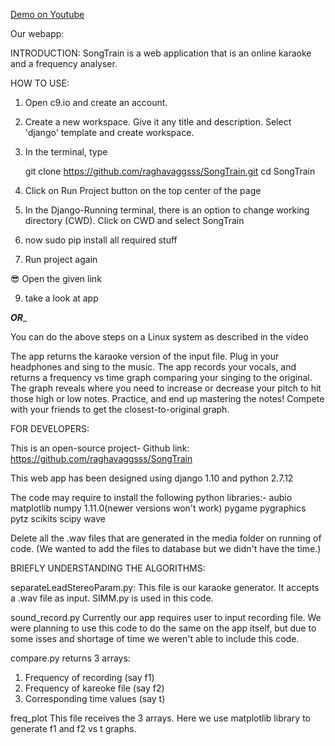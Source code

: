 [Demo on Youtube](https://bit.ly/3muUZPy)

Our webapp: <site>

INTRODUCTION:
SongTrain is a web application that is an online karaoke and a frequency analyser.


HOW TO USE:
1) Open c9.io and create an account.

2) Create a new workspace. Give it any title and description. Select 'django' template and create workspace.

3) In the terminal, type 

	git clone https://github.com/raghavaggsss/SongTrain.git
	cd SongTrain

4) Click on Run Project button on the top center of the page

5) In the Django-Running terminal, there is an option to change working directory (CWD). Click on CWD and select SongTrain

6) now sudo pip install all required stuff

7) Run project again

😎 Open the given link

9) take a look at app

 _________OR__________
 
 You can do the above steps on a Linux system as described in the video
 
The app returns the karaoke version of the input file.
Plug in your headphones and sing to the music. The app records your vocals, and returns a frequency vs time graph comparing your singing to the original. The graph reveals where you need to increase or decrease your pitch to hit those high or low notes. Practice, and end up mastering the notes! Compete with your friends to get the closest-to-original graph.


FOR DEVELOPERS:

This is an open-source project-
Github link: https://github.com/raghavaggsss/SongTrain

This web app has been designed using django 1.10 and python 2.7.12

The code may require to install the following python libraries:-
aubio
matplotlib
numpy 1.11.0(newer versions won't work)
pygame
pygraphics
pytz
scikits
scipy
wave

Delete all the .wav files that are generated in the media folder on running of code. (We wanted to add the files to database but we didn't have the time.)

BRIEFLY UNDERSTANDING THE ALGORITHMS:

separateLeadStereoParam.py:
This file is our karaoke generator. It accepts a .wav file as input. SIMM.py is used in this code.

sound_record.py
Currently our app requires user to input recording file. We were planning to use this code to do the same on the app itself, but due to some isses and shortage of time we weren't able to include this code.

compare.py
returns 3 arrays:

1. Frequency of recording (say f1)
2. Frequency of kareoke file (say f2)
3. Corresponding time values (say t)
 
freq_plot
This file receives the 3 arrays.
Here we use matplotlib library to generate f1 and f2 vs t graphs.
